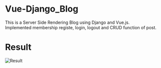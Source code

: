 # Vue-Django_Blog

This is a Server Side Rendering Blog using Django and Vue.js.<br/>
Implemented membership registe, login, logout and CRUD function of post.

# Result

![Result]()
